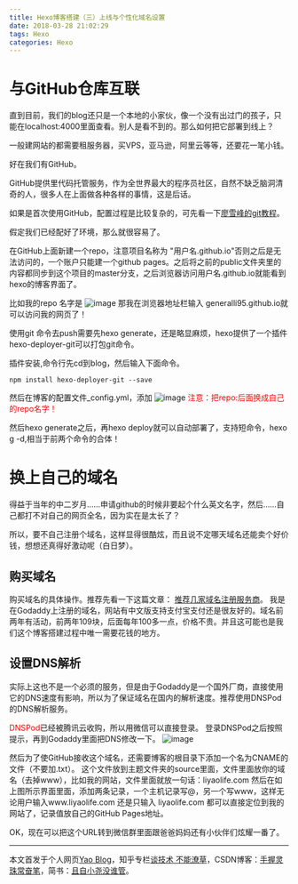 ```yaml
---
title: Hexo博客搭建（三）上线与个性化域名设置
date: 2018-03-28 21:02:29
tags: Hexo
categories: Hexo
---
```



# 与GitHub仓库互联
直到目前，我们的blog还只是一个本地的小家伙，像一个没有出过门的孩子，只能在localhost:4000里面查看。别人是看不到的。那么如何把它部署到线上？

一般建网站的都需要租服务器，买VPS，亚马逊，阿里云等等，还要花一笔小钱。

好在我们有GitHub。

GitHub提供里代码托管服务，作为全世界最大的程序员社区，自然不缺乏脑洞清奇的人，很多人在上面做各种各样的事情，这是后话。

如果是首次使用GitHub，配置过程是比较复杂的，可先看一下[廖雪峰的git教程](https://www.liaoxuefeng.com/wiki/0013739516305929606dd18361248578c67b8067c8c017b000)。

假定我们已经配好了环境，那么就很容易了。

在GitHub上面新建一个repo，注意项目名称为  "用户名.github.io"否则之后是无法访问的，一个账户只能建一个github pages。之后将之前的public文件夹里的内容都同步到这个项目的master分支，之后浏览器访问用户名.github.io就能看到hexo的博客界面了。

比如我的repo 名字是
![image](http://upload-images.jianshu.io/upload_images/11400909-2489f8b1cadd7dc0.jpg?imageMogr2/auto-orient/strip%7CimageView2/2/w/1240)
那我在浏览器地址栏输入 generalli95.github.io就可以访问我的网页了！

使用git 命令去push需要先hexo generate，还是略显麻烦，hexo提供了一个插件hexo-deployer-git可以打包git命令。

插件安装,命令行先cd到blog，然后输入下面命令。
```
npm install hexo-deployer-git --save
```
然后在博客的配置文件_config.yml，添加
![image](http://upload-images.jianshu.io/upload_images/11400909-4bab54cc5b099520.jpg?imageMogr2/auto-orient/strip%7CimageView2/2/w/1240)
<font color=red>注意：把repo:后面换成自己的repo名字！</font>

然后hexo generate之后，再hexo deploy就可以自动部署了，支持短命令，hexo g -d,相当于前两个命令的合体！

# 换上自己的域名
得益于当年的中二岁月……申请github的时候非要起个什么英文名字，然后……自己都打不对自己的网页全名，因为实在是太长了？

所以，要不自己注册个域名，这样显得很酷炫，而且说不定哪天域名还能卖个好价钱，想想还真得好激动呢（白日梦）。

## 购买域名
购买域名的具体操作。推荐先看一下这篇文章： [推荐几家域名注册服务商](https://zhuanlan.zhihu.com/p/27349039)。
我是在Godaddy上注册的域名，网站有中文版支持支付宝支付还是很友好的。域名前两年有活动，前两年109块，后面每年100多一点，价格不贵。并且这可能也是我们这个博客搭建过程中唯一需要花钱的地方。

## 设置DNS解析
实际上这也不是一个必须的服务，但是由于Godaddy是一个国外厂商，直接使用它的DNS速度有影响，所以为了保证域名在国内的解析速度。推荐使用DNSPod的DNS解析服务。

<font color=red>DNSPod</font>已经被腾讯云收购，所以用微信可以直接登录。
登录DNSPod之后按照提示，再到Godaddy里面把DNS修改一下。
![image](http://upload-images.jianshu.io/upload_images/11400909-1c39056181935b67.jpg?imageMogr2/auto-orient/strip%7CimageView2/2/w/1240)

然后为了使GitHub接收这个域名，还需要博客的根目录下添加一个名为CNAME的文件（不要加.txt）。
这个文件放到主题文件夹的source里面，文件里面放你的域名（去掉www），比如我的网站，文件里面就放一句话：liyaolife.com
然后在如上图所示界面里面，添加两条记录，一个主机记录写@，另一个写www，这样无论用户输入www.liyaolife.com 还是只输入 liyaolife.com 都可以直接定位到我的网站了，记录值放自己的GitHub Pages地址。

OK，现在可以把这个URL转到微信群里面跟爸爸妈妈还有小伙伴们炫耀一番了。

***
本文首发于个人网页[Yao Blog](http://liyaolife.com)，知乎专栏[谈技术 不能潦草](https://zhuanlan.zhihu.com/c_175317330)，CSDN博客：[手握灵珠常奋笔](https://blog.csdn.net/GeneralLi95)，简书：[且自小尧没谁管](https://www.jianshu.com/u/2ad44a001d34)。
